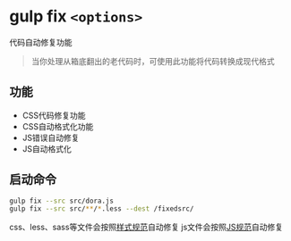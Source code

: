 gulp fix `<options>`
=====

代码自动修复功能

> 当你处理从箱底翻出的老代码时，可使用此功能将代码转换成现代格式

## 功能

-   CSS代码修复功能
-   CSS自动格式化功能
-   JS错误自动修复
-   JS自动格式化

## 启动命令

```bash
gulp fix --src src/dora.js
gulp fix --src src/**/*.less --dest /fixedsrc/
```

css、less、sass等文件会按照[样式规范](./docs/style_standard.md)自动修复
js文件会按照[JS规范](./docs/script_standard.md)自动修复
